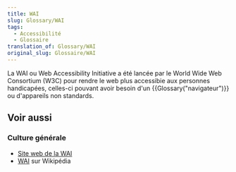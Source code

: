 ```yaml
---
title: WAI
slug: Glossary/WAI
tags:
  - Accessibilité
  - Glossaire
translation_of: Glossary/WAI
original_slug: Glossaire/WAI
---
```

La WAI ou Web Accessibility Initiative a été lancée par le World Wide Web Consortium (W3C) pour rendre le web plus accessibie aux personnes handicapées, celles-ci pouvant avoir besoin d'un {{Glossary("navigateur")}} ou d'appareils non standards.

## Voir aussi

### Culture générale

- [Site web de la WAI](http://www.w3.org/WAI/)
- [WAI](https://fr.wikipedia.org/wiki/Web_Accessibility_Initiative) sur Wikipédia
